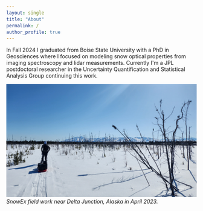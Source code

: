 ```yaml
---
layout: single
title: "About"
permalink: /
author_profile: true
---
```



In Fall 2024 I graduated from Boise State University with a PhD in Geosciences where I focused on modeling snow optical properties from imaging spectroscopy and lidar measurements. Currently I'm a JPL postdoctoral researcher in the Uncertainty Quantification and Statistical Analysis Group continuing this work.


![alaska](../assets/images/deju.JPG)
*SnowEx field work near Delta Junction, Alaska in April 2023.*
